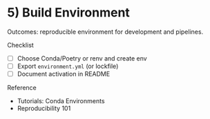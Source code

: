 # 5) Build Environment

Outcomes: reproducible environment for development and pipelines.

Checklist
- [ ] Choose Conda/Poetry or renv and create env
- [ ] Export `environment.yml` (or lockfile)
- [ ] Document activation in README

Reference
- Tutorials: Conda Environments
- Reproducibility 101

